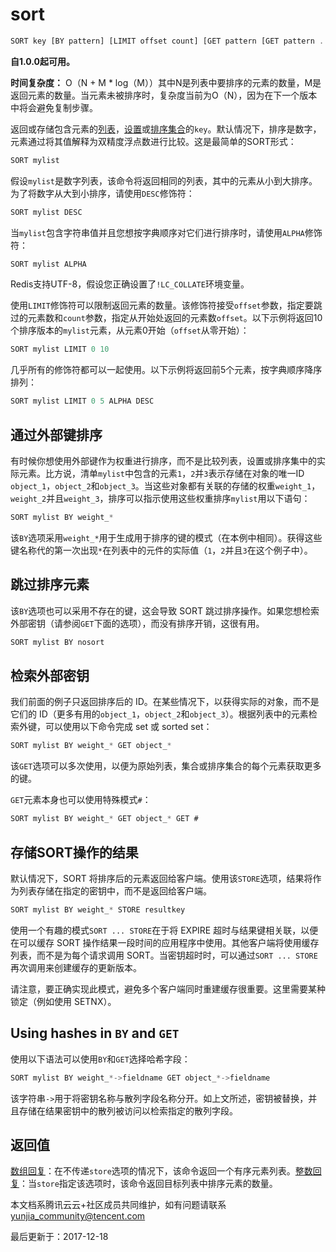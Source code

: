 # sort

```javascript
SORT key [BY pattern] [LIMIT offset count] [GET pattern [GET pattern ...]] [ASC|DESC] [ALPHA] [STORE destination]
```

**自1.0.0起可用。**

**时间复杂度：** O（N + M * log（M））其中N是列表中要排序的元素的数量，M是返回元素的数量。当元素未被排序时，复杂度当前为O（N），因为在下一个版本中将会避免复制步骤。

返回或存储包含元素的[列表](https://redis.io/topics/data-types#lists)，[设置](https://redis.io/topics/data-types#set)或[排序集合](https://redis.io/topics/data-types#sorted-sets)的`key`。默认情况下，排序是数字，元素通过将其值解释为双精度浮点数进行比较。这是最简单的SORT形式：

```javascript
SORT mylist
```

假设`mylist`是数字列表，该命令将返回相同的列表，其中的元素从小到大排序。为了将数字从大到小排序，请使用`DESC`修饰符：

```javascript
SORT mylist DESC
```

当`mylist`包含字符串值并且您想按字典顺序对它们进行排序时，请使用`ALPHA`修饰符：

```javascript
SORT mylist ALPHA
```

Redis支持UTF-8，假设您正确设置了`!LC_COLLATE`环境变量。

使用`LIMIT`修饰符可以限制返回元素的数量。该修饰符接受`offset`参数，指定要跳过的元素数和`count`参数，指定从开始处返回的元素数`offset`。以下示例将返回10个排序版本的`mylist`元素，从元素0开始（`offset`从零开始）：

```javascript
SORT mylist LIMIT 0 10
```

几乎所有的修饰符都可以一起使用。以下示例将返回前5个元素，按字典顺序降序排列：

```javascript
SORT mylist LIMIT 0 5 ALPHA DESC
```

## 通过外部键排序

有时候你想使用外部键作为权重进行排序，而不是比较列表，设置或排序集中的实际元素。比方说，清单`mylist`中包含的元素`1`，`2`并`3`表示存储在对象的唯一ID `object_1`，`object_2`和`object_3`。当这些对象都有关联的存储的权重`weight_1`，`weight_2`并且`weight_3`，排序可以指示使用这些权重排序`mylist`用以下语句：

```javascript
SORT mylist BY weight_*
```

该`BY`选项采用`weight_*`用于生成用于排序的键的模式（在本例中相同）。获得这些键名称代的第一次出现`*`在列表中的元件的实际值（`1`，`2`并且`3`在这个例子中）。

## 跳过排序元素

该`BY`选项也可以采用不存在的键，这会导致 SORT 跳过排序操作。如果您想检索外部密钥（请参阅`GET`下面的选项），而没有排序开销，这很有用。

```javascript
SORT mylist BY nosort
```

## 检索外部密钥

我们前面的例子只返回排序后的 ID。在某些情况下，以获得实际的对象，而不是它们的 ID（更多有用的`object_1`，`object_2`和`object_3`）。根据列表中的元素检索外键，可以使用以下命令完成 set 或 sorted set：

```javascript
SORT mylist BY weight_* GET object_*
```

该`GET`选项可以多次使用，以便为原始列表，集合或排序集合的每个元素获取更多的键。

`GET`元素本身也可以使用特殊模式`#`：

```javascript
SORT mylist BY weight_* GET object_* GET #
```

## 存储SORT操作的结果

默认情况下，SORT 将排序后的元素返回给客户端。使用该`STORE`选项，结果将作为列表存储在指定的密钥中，而不是返回给客户端。

```javascript
SORT mylist BY weight_* STORE resultkey
```

使用一个有趣的模式`SORT ... STORE`在于将 EXPIRE 超时与结果键相关联，以便在可以缓存 SORT 操作结果一段时间的应用程序中使用。其他客户端将使用缓存列表，而不是为每个请求调用 SORT。当密钥超时时，可以通过`SORT ... STORE`再次调用来创建缓存的更新版本。

请注意，要正确实现此模式，避免多个客户端同时重建缓存很重要。这里需要某种锁定（例如使用 SETNX）。

## Using hashes in `BY` and `GET`

使用以下语法可以使用`BY`和`GET`选择哈希字段：

```javascript
SORT mylist BY weight_*->fieldname GET object_*->fieldname
```

该字符串`->`用于将密钥名称与散列字段名称分开。如上文所述，密钥被替换，并且存储在结果密钥中的散列被访问以检索指定的散列字段。

## 返回值

[数组回复](https://redis.io/topics/protocol#array-reply)：在不传递`store`选项的情况下，该命令返回一个有序元素列表。[整数回复](https://redis.io/topics/protocol#integer-reply)：当`store`指定该选项时，该命令返回目标列表中排序元素的数量。

本文档系腾讯云云+社区成员共同维护，如有问题请联系 yunjia_community@tencent.com

最后更新于：2017-12-18


  